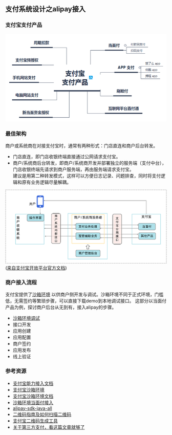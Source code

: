 ## 支付系统设计之alipay接入

### 支付宝支付产品

![支付宝 支付产品.png](/docs/distribute/img/支付宝支付产品.png)

### 最佳架构

商户或系统商在对接支付宝时，通常有两种形式：门店直连和商户后台转发。

- 门店直连，即门店收银终端直接通过公网请求支付宝。
- 商户/系统商后台转发，即商户/系统商开发并部署独立的服务端（支付中台），门店收银终端先请求到商户服务端，再由服务端请求支付宝。
  <br>
  建议是用第二种转发模式，这样可以方便日志记录、问题排查，同时将支付逻辑和原有业务逻辑尽量解耦。

![original.png](/docs/distribute/img/original.png)
<br>([来自支付宝开放平台官方文档](https://opendocs.alipay.com/open/194/105322))

### 商户接入流程
支付宝提供了[沙箱环境](https://open.alipay.com/platform/appDaily.htm) 以供商户侧开发与调试。沙箱环境不同于正式环境，门槛低，无需签约等繁琐步骤，可以直接下载demo到本地调试接口。
这部分以当面付产品为例，探讨商户后台从无到有，接入alipay的步骤。

- [沙箱环境调试](https://opendocs.alipay.com/common/02kkv7)
- 接口开发
- 应用创建
- 应用配置  
- 商户签约
- 应用发布
- 线上验证

### 参考资源

- [支付宝能力接入文档](https://opendocs.alipay.com/open/01zuoj)
- [支付宝沙箱环境](https://open.alipay.com/platform/appDaily.htm)
- [支付宝沙箱环境文档](https://opendocs.alipay.com/common/02kkv7)
- [沙箱环境当面付接入](https://open.alipay.com/platform/appDaily.htm?tab=info)
- [alipay-sdk-java-all](https://github.com/alipay/alipay-sdk-java-all)
- [二维码指南及如何扫描二维码](https://www.kaspersky.com.cn/resource-center/definitions/what-is-a-qr-code-how-to-scan)
- [支付宝二维码生成工具](https://opensupport.alipay.com/support/tools/convert/qrcode?ant_source=opendoc)
- [关于第三方支付，看这篇文章就够了](http://www.ityouknow.com/payment/2019/03/30/third-payment.html)